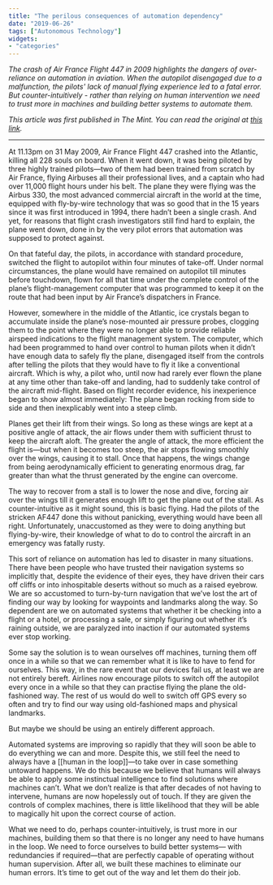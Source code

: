 ```yaml
---
title: "The perilous consequences of automation dependency"
date: "2019-06-26"
tags: ["Autonomous Technology"]
widgets: 
- "categories"
---
```


*The crash of Air France Flight 447 in 2009 highlights the dangers of over-reliance on automation in aviation. When the autopilot disengaged due to a malfunction, the pilots' lack of manual flying experience led to a fatal error. But counter-intuitively - rather than relying on human intervention we need to trust more in machines and building better systems to automate them.*
<!--more-->
*This article was first published in The Mint. You can read the original at [this link](https://www.livemint.com/opinion/columns/opinion-the-perilous-consequences-of-automation-dependency-1561450437644.html).*

---

At 11.13pm on 31 May 2009, Air France Flight 447 crashed into the Atlantic, killing all 228 souls on board. When it went down, it was being piloted by three highly trained pilots—two of them had been trained from scratch by Air France, flying Airbuses all their professional lives, and a captain who had over 11,000 flight hours under his belt. The plane they were flying was the Airbus 330, the most advanced commercial aircraft in the world at the time, equipped with fly-by-wire technology that was so good that in the 15 years since it was first introduced in 1994, there hadn’t been a single crash. And yet, for reasons that flight crash investigators still find hard to explain, the plane went down, done in by the very pilot errors that automation was supposed to protect against.

On that fateful day, the pilots, in accordance with standard procedure, switched the flight to autopilot within four minutes of take-off. Under normal circumstances, the plane would have remained on autopilot till minutes before touchdown, flown for all that time under the complete control of the plane’s flight-management computer that was programmed to keep it on the route that had been input by Air France’s dispatchers in France.

However, somewhere in the middle of the Atlantic, ice crystals began to accumulate inside the plane’s nose-mounted air pressure probes, clogging them to the point where they were no longer able to provide reliable airspeed indications to the flight management system. The computer, which had been programmed to hand over control to human pilots when it didn’t have enough data to safely fly the plane, disengaged itself from the controls after telling the pilots that they would have to fly it like a conventional aircraft. Which is why, a pilot who, until now had rarely ever flown the plane at any time other than take-off and landing, had to suddenly take control of the aircraft mid-flight. Based on flight recorder evidence, his inexperience began to show almost immediately: The plane began rocking from side to side and then inexplicably went into a steep climb.

Planes get their lift from their wings. So long as these wings are kept at a positive angle of attack, the air flows under them with sufficient thrust to keep the aircraft aloft. The greater the angle of attack, the more efficient the flight is—but when it becomes too steep, the air stops flowing smoothly over the wings, causing it to stall. Once that happens, the wings change from being aerodynamically efficient to generating enormous drag, far greater than what the thrust generated by the engine can overcome.

The way to recover from a stall is to lower the nose and dive, forcing air over the wings till it generates enough lift to get the plane out of the stall. As counter-intuitive as it might sound, this is basic flying. Had the pilots of the stricken AF447 done this without panicking, everything would have been all right. Unfortunately, unaccustomed as they were to doing anything but flying-by-wire, their knowledge of what to do to control the aircraft in an emergency was fatally rusty.

This sort of reliance on automation has led to disaster in many situations. There have been people who have trusted their navigation systems so implicitly that, despite the evidence of their eyes, they have driven their cars off cliffs or into inhospitable deserts without so much as a raised eyebrow. We are so accustomed to turn-by-turn navigation that we’ve lost the art of finding our way by looking for waypoints and landmarks along the way. So dependent are we on automated systems that whether it be checking into a flight or a hotel, or processing a sale, or simply figuring out whether it’s raining outside, we are paralyzed into inaction if our automated systems ever stop working.

Some say the solution is to wean ourselves off machines, turning them off once in a while so that we can remember what it is like to have to fend for ourselves. This way, in the rare event that our devices fail us, at least we are not entirely bereft. Airlines now encourage pilots to switch off the autopilot every once in a while so that they can practise flying the plane the old-fashioned way. The rest of us would do well to switch off GPS every so often and try to find our way using old-fashioned maps and physical landmarks.

But maybe we should be using an entirely different approach.

Automated systems are improving so rapidly that they will soon be able to do everything we can and more. Despite this, we still feel the need to always have a [[human in the loop]]—to take over in case something untoward happens. We do this because we believe that humans will always be able to apply some instinctual intelligence to find solutions where machines can’t. What we don’t realize is that after decades of not having to intervene, humans are now hopelessly out of touch. If they are given the controls of complex machines, there is little likelihood that they will be able to magically hit upon the correct course of action.

What we need to do, perhaps counter-intuitively, is trust more in our machines, building them so that there is no longer any need to have humans in the loop. We need to force ourselves to build better systems— with redundancies if required—that are perfectly capable of operating without human supervision. After all, we built these machines to eliminate our human errors. It’s time to get out of the way and let them do their job.

